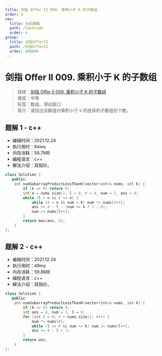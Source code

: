 ```yaml
---
title: 剑指 Offer II 009. 乘积小于 K 的子数组
order: 9
nav:
  title: 力扣题解
  path: /leetcode
  order: 4
group:
  title: 剑指OfferII
  path: /剑指OfferII
  order: 400000
---
```


# 剑指 Offer II 009. 乘积小于 K 的子数组

> 链接：[剑指 Offer II 009. 乘积小于 K 的子数组](https://leetcode-cn.com/problems/ZVAVXX/)  
> 难度：中等  
> 标签：数组、滑动窗口  
> 简介：请找出该数组内乘积小于 k 的连续的子数组的个数。

## 题解 1 - c++

- 编辑时间：2021.12.24
- 执行用时：84ms
- 内存消耗：59.7MB
- 编程语言：c++
- 解法介绍：双指针。

```cpp
class Solution {
   public:
    int numSubarrayProductLessThanK(vector<int>& nums, int k) {
        if (k == 0) return 0;
        int n = nums.size(), l = 0, r = 0, num = 1, ans = 0;
        while (l < n && r <= n) {
            while (r < n && num < k) num *= nums[r++];
            ans += r - l - (num >= k ? 1 : 0);
            num /= nums[l++];
        }
        return max(ans, 0);
    }
};
```

## 题解 2 - c++

- 编辑时间：2021.12.24
- 执行用时：49ms
- 内存消耗：59.8MB
- 编程语言：c++
- 解法介绍：双指针。

```cpp
class Solution {
   public:
    int numSubarrayProductLessThanK(vector<int>& nums, int k) {
        if (k == 0) return 0;
        int ans = 0, num = 1, l = 0;
        for (int r = 0; r < nums.size(); r++) {
            num *= nums[r];
            while (l <= r && num >= k) num /= nums[l++];
            ans += r - l + 1;
        }
        return ans;
    }
};
```
